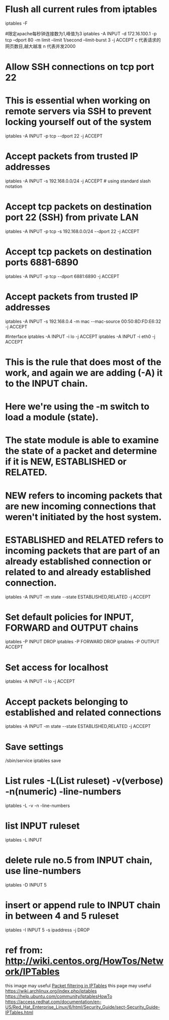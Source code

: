 # Flush all current rules from iptables
 iptables -F

#限定apache每秒钟连接数为1,峰值为3
iptables -A INPUT -d 172.16.100.1 -p tcp –dport 80 -m limit –limit 1/second –limit-burst 3 -j ACCEPT
c 代表请求的网页数目,越大越准
n 代表并发2000

# Allow SSH connections on tcp port 22
# This is essential when working on remote servers via SSH to prevent locking yourself out of the system
 iptables -A INPUT -p tcp --dport 22 -j ACCEPT

# Accept packets from trusted IP addresses
 iptables -A INPUT -s 192.168.0.0/24 -j ACCEPT  # using standard slash notation

# Accept tcp packets on destination port 22 (SSH) from private LAN
 iptables -A INPUT -p tcp -s 192.168.0.0/24 --dport 22 -j ACCEPT

# Accept tcp packets on destination ports 6881-6890
 iptables -A INPUT -p tcp --dport 6881:6890 -j ACCEPT

# Accept packets from trusted IP addresses
 iptables -A INPUT -s 192.168.0.4 -m mac --mac-source 00:50:8D:FD:E6:32 -j ACCEPT

#Interface
iptables -A INPUT -i lo -j ACCEPT
iptables -A INPUT -i eth0 -j ACCEPT

# This is the rule that does most of the work, and again we are adding (-A) it to the INPUT chain.
# Here we're using the -m switch to load a module (state).
# The state module is able to examine the state of a packet and determine if it is NEW, ESTABLISHED or RELATED.
# NEW refers to incoming packets that are new incoming connections that weren't initiated by the host system.
# ESTABLISHED and RELATED refers to incoming packets that are part of an already established connection or related to and already established connection.
iptables -A INPUT -m state --state ESTABLISHED,RELATED -j ACCEPT

# Set default policies for INPUT, FORWARD and OUTPUT chains
 iptables -P INPUT DROP
 iptables -P FORWARD DROP
 iptables -P OUTPUT ACCEPT

# Set access for localhost
 iptables -A INPUT -i lo -j ACCEPT

# Accept packets belonging to established and related connections
 iptables -A INPUT -m state --state ESTABLISHED,RELATED -j ACCEPT

# Save settings
 /sbin/service iptables save

# List rules -L(List ruleset) -v(verbose) -n(numeric) -line-numbers
 iptables -L -v -n -line-numbers

# list INPUT ruleset
 iptables -L INPUT

# delete rule no.5 from INPUT chain, use line-numbers
 iptables -D INPUT 5

# insert or append rule to INPUT chain in between 4 and 5 ruleset
 iptables -I INPUT 5 -s ipaddress -j DROP

# ref from: http://wiki.centos.org/HowTos/Network/IPTables
this image may useful [Packet filtering in IPTables](https://access.redhat.com/documentation/en-US/Red_Hat_Enterprise_Linux/6/html/Security_Guide/images/iptables_small.png)
this page may useful https://wiki.archlinux.org/index.php/iptables
https://help.ubuntu.com/community/IptablesHowTo
https://access.redhat.com/documentation/en-US/Red_Hat_Enterprise_Linux/6/html/Security_Guide/sect-Security_Guide-IPTables.html



